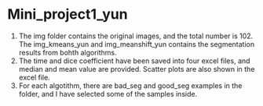 # Mini_project1_yun

1. The img folder contains the original images, and the total number is 102. 
	The img_kmeans_yun and img_meanshift_yun contains the segmentation results from bohth algorithms.
2. The time and dice coefficient have been saved into four excel files, and median and mean 	value are provided. Scatter plots are also shown in the excel file.
3. For each algotithm, there are bad_seg and good_seg examples in the folder, and I have 		selected some of the samples inside. 